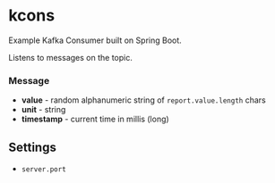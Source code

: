 # kcons

Example Kafka Consumer built on Spring Boot.

Listens to messages on the topic.

### Message

- **value** - random alphanumeric string of `report.value.length` chars
- **unit** - string
- **timestamp** - current time in millis (long)

## Settings

- `server.port`
